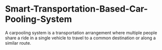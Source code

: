 # Smart-Transportation-Based-Car-Pooling-System
A carpooling system is a transportation arrangement where multiple people share a ride in a single vehicle to travel to a common destination or along a similar route.
